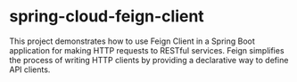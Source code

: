 # spring-cloud-feign-client
This project demonstrates how to use Feign Client in a Spring Boot application for making HTTP requests to RESTful services. Feign simplifies the process of writing HTTP clients by providing a declarative way to define API clients.
